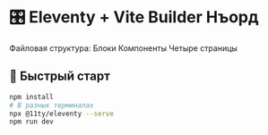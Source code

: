 # 🎛 Eleventy + Vite Builder Нъорд

Файловая структура:
	Блоки
	Компоненты
	Четыре страницы

## 🚀 Быстрый старт

```bash
npm install
# В разных терминалах
npx @11ty/eleventy --serve
npm run dev
```

